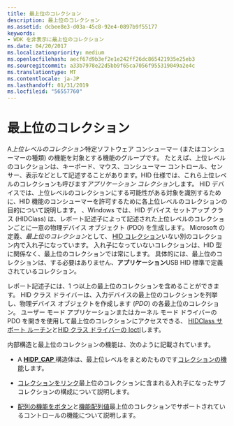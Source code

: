 ```yaml
---
title: 最上位のコレクション
description: 最上位のコレクション
ms.assetid: dcbee8e3-d03a-45c8-92e4-0897b9f55177
keywords:
- WDK を非表示に最上位のコレクション
ms.date: 04/20/2017
ms.localizationpriority: medium
ms.openlocfilehash: aecf67d9b3ef2e1e242ff26dc865421935e25eb3
ms.sourcegitcommit: a33b7978e22d5bb9f65ca7056f955319049a2e4c
ms.translationtype: MT
ms.contentlocale: ja-JP
ms.lasthandoff: 01/31/2019
ms.locfileid: "56557760"
---
```

# <a name="top-level-collections"></a>最上位のコレクション




A*上位レベルのコレクション*特定ソフトウェア コンシューマー (またはコンシューマーの種類) の機能を対象とする機能のグループです。 たとえば、上位レベルのコレクションは、キーボード、マウス、コンシューマー コントロール、センサー、表示などとして記述することがあります。HID 仕様では、これら上位レベルのコレクションも呼びます*アプリケーション コレクション*します。 HID デバイスでは、上位レベルのコレクションにする可能性がある対象を識別するために、HID 機能のコンシューマーを許可するために各上位レベルのコレクションの目的について説明します。 、Windows では、HID デバイス セットアップ クラス (HIDClass) は、レポート記述子によって記述された上位レベルのコレクションごとに一意の物理デバイス オブジェクト (PDO) を生成します。
Microsoft の定義、*最上位のコレクション*として、 [HID コレクション](hid-collections.md)いない別のコレクション内で入れ子になっています。 入れ子になっていないコレクションは、HID 型に関係なく、最上位のコレクションでは常にします。 具体的には、最上位のコレクションは、する必要はありません、**アプリケーション**USB HID 標準で定義されているコレクション。

レポート記述子には、1 つ以上の最上位のコレクションを含めることができます。 HID クラス ドライバーは、入力デバイスの最上位のコレクションを列挙し、物理デバイス オブジェクトを作成します (*PDO*) の各最上位のコレクション。 ユーザー モード アプリケーションまたはカーネル モード ドライバーの PDO を開きを使用して最上位のコレクションにアクセスできる、 [HIDClass サポート ルーチン](https://docs.microsoft.com/windows-hardware/drivers/ddi/content/_hid/#hidclass-support-routines)と[HID クラス ドライバーの Ioctl](https://docs.microsoft.com/windows-hardware/drivers/ddi/content/_hid/#hid-class-driver-ioctls)します。

内部構造と最上位のコレクションの機能は、次のように記載されています。

-   A [ **HIDP\_CAP** ](https://docs.microsoft.com/windows-hardware/drivers/ddi/content/hidpi/ns-hidpi-_hidp_caps)構造体は、最上位レベルをまとめたものです[コレクションの機能](collection-capability.md)します。

-   [コレクションをリンク](link-collections.md)最上位のコレクションに含まれる入れ子になったサブコレクションの構成について説明します。

-   [配列の機能をボタン](button-capability-arrays.md)と[機能配列値](value-capability-arrays.md)最上位のコレクションでサポートされているコントロールの機能について説明します。

 





